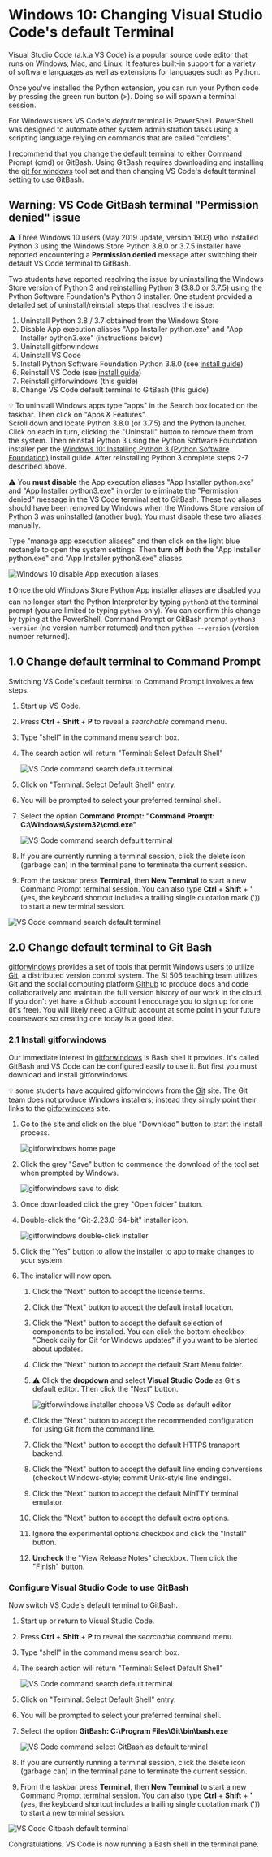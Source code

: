 # Windows 10: Changing Visual Studio Code's default Terminal
Visual Studio Code (a.k.a VS Code) is a popular source code editor that runs on Windows, Mac, and Linux. It features
built-in support for a variety of software languages as well as extensions for languages such as Python.

Once you've installed the Python extension, you can run your Python code by pressing the green run button (>). 
Doing so will spawn a terminal session.

For Windows users VS Code's _default_ terminal is PowerShell. PowerShell was designed to automate other system
administration tasks using a scripting language relying on commands that are called "cmdlets". 

I recommend that you change the default terminal to either Command Prompt (cmd) or GitBash. Using GitBash requires 
downloading and installing the [git for windows](https://gitforwindows.org/) tool set and then changing VS Code's 
default terminal setting to use GitBash.

## Warning: VS Code GitBash terminal "Permission denied" issue 
:warning: Three Windows 10 users (May 2019 update, version 1903) who installed Python 3 using the Windows Store 
Python 3.8.0 or 3.7.5 installer have reported encountering a __Permission denied__ message after switching their default 
VS Code terminal to GitBash.

Two students have reported resolving the issue by uninstalling the Windows Store version of Python 3 and reinstalling 
Python 3 (3.8.0 or 3.7.5) using the Python Software Foundation's Python 3 installer. One student provided a
detailed set of uninstall/reinstall steps that resolves the issue:

1. Uninstall Python 3.8 / 3.7 obtained from the Windows Store
2. Disable App execution aliases "App Installer python.exe" and "App Installer python3.exe" (instructions below)
3. Uninstall gitforwindows
4. Uninstall VS Code
5. Install Python Software Foundation Python 3.8.0 (see [install guide](win-install_python_from_pysf.md))
6. Reinstall VS Code (see [install guide](win-install_vscode_with_py_extension.md))
7. Reinstall gitforwindows (this guide)
8. Change VS Code default terminal to GitBash (this guide)

:bulb: To uninstall Windows apps type "apps" in the Search box located on the taskbar. Then click on "Apps & Features".  
Scroll down and locate Python 3.8.0 (or 3.7.5) and the Python launcher. Click on each in turn, clicking the "Uninstall" 
button to remove them from the system. Then reinstall Python 3 using the Python Software Foundation installer per the
[Windows 10: Installing Python 3 (Python Software Foundation)](win-install_python_from_pysf.md) install guide. After
reinstalling Python 3 complete steps 2-7 described above.

:warning: You __must disable__ the App execution aliases "App Installer python.exe" and "App Installer python3.exe" in 
order to eliminate the "Permission denied" message in the VS Code terminal set to GitBash. These two aliases should have
 been removed by Windows when the Windows Store version of Python 3 was uninstalled (another bug). You must disable 
 these two aliases manually. 
 
 Type "manage app execution aliases" and then click on the light blue rectangle to open the system settings. 
 Then __turn off__ _both_ the "App Installer python.exe" and "App Installer python3.exe" aliases.

 ![Windows 10 disable App execution aliases](assets/win-app_exec_aliases_disabled.png) 
 
 :exclamation: Once the old Windows Store Python App installer aliases are disabled you can no longer start the Python 
 Interpreter by typing `python3` at the terminal prompt (you are limited to typing `python` only). You can confirm this
 change by typing at the PowerShell, Command Prompt or GitBash prompt `python3 --version` (no version number returned) and then `python --version` (version 
 number returned).

## 1.0 Change default terminal to Command Prompt
Switching VS Code's default terminal to Command Prompt involves a few steps.

1. Start up VS Code. 
2. Press __Ctrl__ + __Shift__ + __P__ to reveal a _searchable_ command menu. 
3. Type "shell" in the command menu search box. 
4. The search action will return "Terminal: Select Default Shell"

   ![VS Code command search default terminal](assets/win-vscode-search_settings_terminal_default.png) 

5. Click on "Terminal: Select Default Shell" entry.
6. You will be prompted to select your preferred terminal shell.
7. Select the option __Command Prompt: "Command Prompt: C:\Windows\System32\cmd.exe"__

    ![VS Code command search default terminal](assets/win-vscode-search_settings_terminal_select_cmd.png) 

8. If you are currently running a terminal session, click the delete icon (garbage can) in the terminal pane to 
terminate the current session.
9. From the taskbar press __Terminal__, then __New Terminal__ to start a new Command Prompt terminal session. You can
also type __Ctrl__ + __Shift__ + __'__ (yes, the keyboard shortcut includes a trailing single quotation mark (')) to 
start a new terminal session.

![VS Code command search default terminal](assets/win-vscode-start_cmd_session.png) 

## 2.0 Change default terminal to Git Bash
[gitforwindows](https://gitforwindows.org/) provides a set of tools that permit Windows users
to utilize [Git](https://git-scm.com/), a distributed version control system. The SI 506
teaching team utilizes Git and the social computing platform [Github](https://github.com/) to produce docs and 
code collaboratively and maintain the full version history of our work in the cloud. If you don't yet have a Github 
account I encourage you to sign up for one (it's free). You will likely need a Github account at some point in 
your future coursework so creating one today is a good idea.

### 2.1 Install gitforwindows
Our immediate interest in [gitforwindows](https://gitforwindows.org/) is Bash shell it provides. It's called
 GitBash and VS Code can be configured easily to use it. But first you must download and install gitforwindows.

:bulb: some students have acquired gitforwindows from the [Git](https://git-scm.com/) site. The Git team does not produce
Windows installers; instead they simply point their links to the [gitforwindows](https://gitforwindows.org/) site.

1. Go to the site and click on the blue "Download" button to start the install process.

   ![gitforwindows home page](assets/win-install_gitforwindows_home_download.png) 

2. Click the grey "Save" button to commence the download of the tool set when prompted by Windows.

   ![gitforwindows save to disk](assets/win-install_gitforwindows_install_save.png) 

3. Once downloaded click the grey "Open folder" button.
4. Double-click the "Git-2.23.0-64-bit" installer icon.

    ![gitforwindows double-click installer](assets/win-install_gitforwindows_doubleclick_installer.png)

5. Click the "Yes" button to allow the installer to app to make changes to your system.
6. The installer will now open.  
   1. Click the "Next" button to accept the license terms.
   2. Click the "Next" button to accept the default install location.
   3. Click the "Next" button to accept the default selection of components to be installed. 
      You can click the bottom checkbox "Check daily for Git for Windows updates" if you want to be alerted
      about updates.
   4. Click the "Next" button to accept the default Start Menu folder.
   5. :warning: Click the __dropdown__ and select __Visual Studio Code__ as Git's default editor. Then click the "Next"
      button.
   
      ![gitforwindows installer choose VS Code as default editor](assets/win-install_gitforwindows_choose_default_editor.png)
   
   6. Click the "Next" button to accept the recommended configuration for using Git from the command line.
   7. Click the "Next" button to accept the default HTTPS transport backend.
   8. Click the "Next" button to accept the default line ending conversions (checkout Windows-style; commit 
      Unix-style line endings).
   9. Click the "Next" button to accept the default MinTTY terminal emulator.
   10. Click the "Next" button to accept the default extra options.
   11. Ignore the experimental options checkbox and click the "Install" button.
   12. __Uncheck__ the "View Release Notes" checkbox. Then click the "Finish" button.

### Configure Visual Studio Code to use GitBash
Now switch VS Code's default terminal to GitBash.

1. Start up or return to Visual Studio Code.  
2. Press __Ctrl__ + __Shift__ + __P__ to reveal the _searchable_ command menu. 
2. Type "shell" in the command menu search box. 
3. The search action will return "Terminal: Select Default Shell"

   ![VS Code command search default terminal](assets/win-vscode-search_settings_terminal_default.png) 

5. Click on "Terminal: Select Default Shell" entry.
6. You will be prompted to select your preferred terminal shell.
7. Select the option __GitBash: C:\Program Files\Git\bin\bash.exe__

   ![VS Code command select GitBash as default terminal](assets/win-vscode_command_choose_gitbash.png) 

8. If you are currently running a terminal session, click the delete icon (garbage can) in the terminal pane to 
terminate the current session.
9. From the taskbar press __Terminal__, then __New Terminal__ to start a new Command Prompt terminal session. You can
also type __Ctrl__ + __Shift__ + __'__ (yes, the keyboard shortcut includes a trailing single quotation mark (')) to 
start a new terminal session.

![VS Code Gitbash default terminal](assets/win-vscode-gitbash_terminal_session.png) 

Congratulations. VS Code is now running a Bash shell in the terminal pane. 
